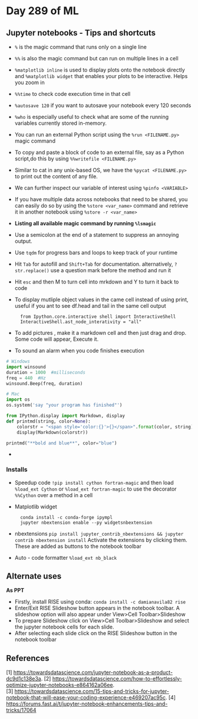 # Day 289 of ML 

## Jupyter notebooks - Tips and shortcuts 


* `%` is the magic command that runs only on a single line
* `%%` is also the magic command but can run on multiple lines in a cell
* `%matplotlib inline` is used to display plots onto the notebook directly and `%matplotlib widget` that enables your plots to be interactive. Helps you zoom in
* `%%time` to check code execution time in that cell
* `%autosave 120` if you want to autosave your notebook every 120 seconds 
* `%who` is especially useful to check what are some of the running variables currently stored in-memory.
* You can run an external Python script using the `%run <FILENAME.py>` magic command
* To copy and paste a block of code to an external file, say as a Python script,do this by using `%%writefile <FILENAME.py>` 
* Similar to cat in any unix-based OS, we have the `%pycat <FILENAME.py>` to print out the content of any file. 
* We can further inspect our variable of interest using `%pinfo <VARIABLE>`
* If you have multiple data across notebooks that need to be shared, you can easily do so by using the `%store <var_name>` command and retrieve it in another notebook using `%store -r <var_name>`
* **Listing all available magic command by running `%lsmagic`**
* Use a semicolon at the end of a statement to suppress an annoying output.
* Use `tqdm` for progress bars and loops to keep track of your runtime
* Hit `Tab` for autofill and `Shift+Tab` for documentation. alternatively, `?str.replace()` use a question mark before the method and run it
* Hit `esc` and then M to turn cell into mrkdown and Y to turn it back to code 
* To display mutliple object values in the came cell instead of using print, useful if you ant to see df.head and tail in the same cell output

        from Ipython.core.interactive shell import InteractiveShell
        InteractiveShell.ast_node_interativity = "all"

* To add pictures , make it a markdown cell and then just drag and drop. Some code will appear, Execute it.
*  To sound an alarm when you code finishes execution

```python
# Windows
import winsound
duration = 1000  #milliseconds
freq = 440  #Hz
winsound.Beep(freq, duration)

# Mac
import os
os.system('say "your program has finished"')
```


```python
from IPython.display import Markdown, display
def printmd(string, color=None):
    colorstr = "<span style='color:{}'>{}</span>".format(color, string)
    display(Markdown(colorstr))

printmd("**bold and blue**", color="blue")

```

* 

### Installs 


* Speedup code `!pip install cython fortran-magic` and then load `%load_ext Cython` or `%load_ext fortran-magic`  to use the decorator `%%Cython`  over a method in a cell

* Matplotlib widget 

        conda install -c conda-forge ipympl
        jupyter nbextension enable --py widgetsnbextension

* nbextensions `pip install jupyter_contrib_nbextensions && jupyter contrib nbextension install` Activate the extensions by clicking them. These are added as buttons to the notebook toolbar
* Auto - code formatter `%load_ext nb_black`



## Alternate uses

**As PPT**

* Firstly, install RISE using conda: `conda install -c damianavila82 rise`
* Enter/Exit RISE Slideshow button appears in the notebook toolbar. A slideshow option will also appear under View>Cell Toolbar>Slideshow
* To prepare Slideshow click on View>Cell Toolbar>Slideshow and select the jupyter notebook cells for each slide.
* After selecting each slide click on the RISE Slideshow button in the notebook toolbar

**References**
------------
[1]  https://towardsdatascience.com/jupyter-notebook-as-a-product-dc9d1c138e3a. 
[2]  https://towardsdatascience.com/how-to-effortlessly-optimize-jupyter-notebooks-e864162a06ee.   
[3]  https://towardsdatascience.com/15-tips-and-tricks-for-jupyter-notebook-that-will-ease-your-coding-experience-e469207ac95c. 
[4]  https://forums.fast.ai/t/jupyter-notebook-enhancements-tips-and-tricks/17064  
